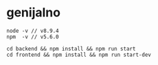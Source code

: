 # genijalno


```
node -v // v8.9.4
npm  -v // v5.6.0
```

```
cd backend && npm install && npm run start
cd frontend && npm install && npm run start-dev
```
